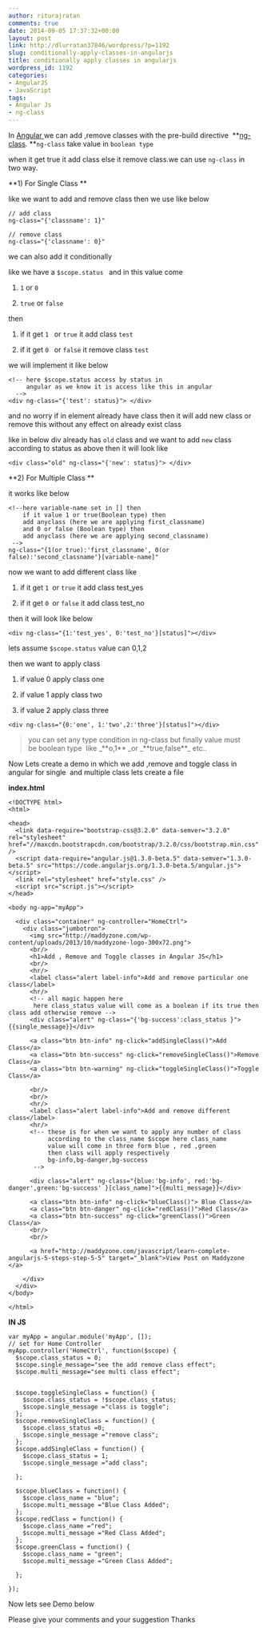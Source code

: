 ```yaml
---
author: riturajratan
comments: true
date: 2014-09-05 17:37:32+00:00
layout: post
link: http://dlurratan37846/wordpress/?p=1192
slug: conditionally-apply-classes-in-angularjs
title: conditionally apply classes in angularjs
wordpress_id: 1192
categories:
- AngularJS
- JavaScript
tags:
- Angular Js
- ng-class
---
```


In [Angular ](https://angularjs.org/)we can add ,remove classes with the pre-build directive  **[ng-class](https://docs.angularjs.org/api/ng/directive/ngClass). **`ng-class` take value in `boolean type`

when it get true it add class else it remove class.we can use `ng-class` in two way.

**1) For Single Class **

like we want to add and remove class then we use like below

    
    // add class
    ng-class="{'classname': 1}"
    
    // remove class
    ng-class="{'classname': 0}"
    


we can also add it conditionally

like we have a `$scope.status ` and in this value come



	
  1. `1` or `0`

	
  2. `true` or `false`


then

	
  1. if it get `1 ` or `true` it add class `test`

	
  2. if it get `0 ` or `false` it remove class `test`


we will implement it like below

    
    <!-- here $scope.status access by status in 
         angular as we know it is access like this in angular
      -->
    <div ng-class="{'test': status}"> </div>
    


and no worry if in element already have class then it will add new class or remove this without any effect on already exist class

like in below div already has `old` class and we want to add `new` class according to status as above then it will look like

    
    <div class="old" ng-class="{'new': status}"> </div>


**2) For Multiple Class **

it works like below

    
    <!--here variable-name set in [] then 
        if it value 1 or true(Boolean type) then
        add anyclass (here we are applying first_classname) 
        and 0 or false (Boolean type) then
        add anyclass (here we are applying second_classname)
     -->
    ng-class="{1(or true):'first_classname', 0(or false):'second_classname'}[variable-name]"


now we want to add different class like



	
  1. if it get `1 `or `true` it add class test_yes

	
  2. if it get `0 `or `false` it add class test_no


then it will look like below

    
    <div ng-class="{1:'test_yes', 0:'test_no'}[status]"></div>


lets assume `$scope.status` value can 0,1,2

then we want to apply class



	
  1. if value 0 apply class one

	
  2. if value 1 apply class two

	
  3. if value 2 apply class three



    
    <div ng-class="{0:'one', 1:'two',2:'three'}[status]"></div>





<blockquote>you can set any type condition in ng-class but finally value must be boolean type  like _**o,1** _or _**true,false**_ etc..</blockquote>


Now Lets create a demo in which we add ,remove and toggle class in angular for single  and multiple class lets create a file

**index.html**

    
    <!DOCTYPE html>
    <html>
    
    <head>
      <link data-require="bootstrap-css@3.2.0" data-semver="3.2.0" rel="stylesheet" href="//maxcdn.bootstrapcdn.com/bootstrap/3.2.0/css/bootstrap.min.css" />
      <script data-require="angular.js@1.3.0-beta.5" data-semver="1.3.0-beta.5" src="https://code.angularjs.org/1.3.0-beta.5/angular.js"></script>
      <link rel="stylesheet" href="style.css" />
      <script src="script.js"></script>
    </head>
    
    <body ng-app="myApp">
    
      <div class="container" ng-controller="HomeCtrl">
        <div class="jumbotron">
          <img src="http://maddyzone.com/wp-content/uploads/2013/10/maddyzone-logo-300x72.png">
          <br/>
          <h1>Add , Remove and Toggle classes in Angular JS</h1>
          <br/>
          <hr/>
          <label class="alert label-info">Add and remove particular one class</label>
          <hr/>
          <!-- all magic happen here 
           here class_status value will come as a boolean if its true then class add otherwise remove -->
          <div class="alert" ng-class="{'bg-success':class_status }">{{single_message}}</div>
    
          <a class="btn btn-info" ng-click="addSingleClass()">Add Class</a>
          <a class="btn btn-success" ng-click="removeSingleClass()">Remove Class</a>
          <a class="btn btn-warning" ng-click="toggleSingleClass()">Toggle Class</a>
    
          <br/>
          <br/>
          <hr/>
          <label class="alert label-info">Add and remove different class</label>
          <hr/>
          <!-- these is for when we want to apply any number of class 
               according to the class_name $scope here class_name  
               value will come in three form blue , red ,green
               then class will apply respectively
               bg-info,bg-danger,bg-success
           -->
    
          <div class="alert" ng-class="{blue:'bg-info', red:'bg-danger',green:'bg-success' }[class_name]">{{multi_message}}</div>
    
          <a class="btn btn-info" ng-click="blueClass()"> Blue Class</a>
          <a class="btn btn-danger" ng-click="redClass()">Red Class</a>
          <a class="btn btn-success" ng-click="greenClass()">Green Class</a>
          <br/>
          <br/>
    
          <a href="http://maddyzone.com/javascript/learn-complete-angularjs-5-steps-step-5-5" target="_blank">View Post on Maddyzone </a>
    
        </div>
      </div>
    </body>
    
    </html>
    


**IN JS**

    
    var myApp = angular.module('myApp', []);
    // set for Home Controller
    myApp.controller('HomeCtrl', function($scope) {
      $scope.class_status = 0;
      $scope.single_message="see the add remove class effect";
      $scope.multi_message="see multi class effect";
      
      
      $scope.toggleSingleClass = function() {
        $scope.class_status = !$scope.class_status;
        $scope.single_message ="class is toggle";
      };
      $scope.removeSingleClass = function() {
        $scope.class_status =0;
        $scope.single_message ="remove class";
      };
      $scope.addSingleClass = function() {
        $scope.class_status = 1;
        $scope.single_message ="add class";
    
      };
      
      $scope.blueClass = function() {
        $scope.class_name = "blue";
        $scope.multi_message ="Blue Class Added";
      };
      $scope.redClass = function() {
        $scope.class_name ="red";
        $scope.multi_message ="Red Class Added";
      };
      $scope.greenClass = function() {
        $scope.class_name = "green";
        $scope.multi_message ="Green Class Added";
    
      };
    
    });


Now lets see Demo below



Please give your comments and your suggestion Thanks
